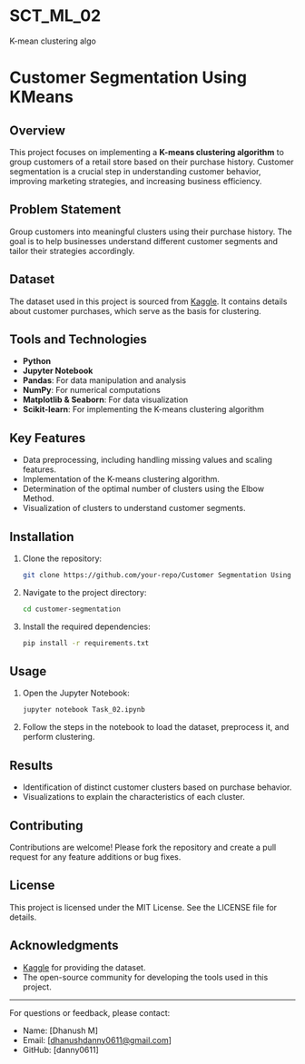 # SCT_ML_02
K-mean clustering algo
# Customer Segmentation Using KMeans

## Overview
This project focuses on implementing a **K-means clustering algorithm** to group customers of a retail store based on their purchase history. Customer segmentation is a crucial step in understanding customer behavior, improving marketing strategies, and increasing business efficiency.

## Problem Statement
Group customers into meaningful clusters using their purchase history. The goal is to help businesses understand different customer segments and tailor their strategies accordingly.

## Dataset
The dataset used in this project is sourced from [Kaggle](https://www.kaggle.com/datasets/vjchoudhary7/customer-segmentation-tutorial-in-python). It contains details about customer purchases, which serve as the basis for clustering.

## Tools and Technologies
- **Python**
- **Jupyter Notebook**
- **Pandas**: For data manipulation and analysis
- **NumPy**: For numerical computations
- **Matplotlib & Seaborn**: For data visualization
- **Scikit-learn**: For implementing the K-means clustering algorithm

## Key Features
- Data preprocessing, including handling missing values and scaling features.
- Implementation of the K-means clustering algorithm.
- Determination of the optimal number of clusters using the Elbow Method.
- Visualization of clusters to understand customer segments.

## Installation
1. Clone the repository:
   ```bash
   git clone https://github.com/your-repo/Customer Segmentation Using KMeans.git
   ```
2. Navigate to the project directory:
   ```bash
   cd customer-segmentation
   ```
3. Install the required dependencies:
   ```bash
   pip install -r requirements.txt
   ```

## Usage
1. Open the Jupyter Notebook:
   ```bash
   jupyter notebook Task_02.ipynb
   ```
2. Follow the steps in the notebook to load the dataset, preprocess it, and perform clustering.

## Results
- Identification of distinct customer clusters based on purchase behavior.
- Visualizations to explain the characteristics of each cluster.

## Contributing
Contributions are welcome! Please fork the repository and create a pull request for any feature additions or bug fixes.

## License
This project is licensed under the MIT License. See the LICENSE file for details.

## Acknowledgments
- [Kaggle](https://www.kaggle.com) for providing the dataset.
- The open-source community for developing the tools used in this project.

---

For questions or feedback, please contact:
- Name: [Dhanush M]
- Email: [dhanushdanny0611@gmail.com]
- GitHub: [danny0611]


